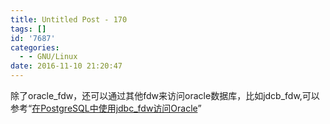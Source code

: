 ```yaml
---
title: Untitled Post - 170
tags: []
id: '7687'
categories:
  - - GNU/Linux
date: 2016-11-10 21:20:47
---
```


除了oracle_fdw，还可以通过其他fdw来访问oracle数据库，比如jdcb_fdw,可以参考“[在PostgreSQL中使用jdbc_fdw访问Oracle](http://blog.osdba.net/522.html)”